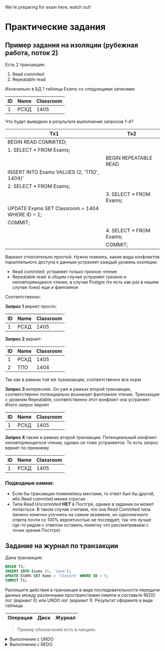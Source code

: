 We're preparing for exam here, watch out!

# Практические задания

## Пример задания на изоляции (рубежная работа, поток 2)

Есть 2 транзакции:

1. Read commited
2. Repeatable read

Изначально в БД 1 таблица Exams со следующими записями:

| ID  | Name | Classroom |
| --- | ---- | --------- |
| 1   | РСХД | 1405      |

Что будет выведено в результате выполнения запросов 1-4?

| Tx1                                             | Tx2                      |
| ----------------------------------------------- | ------------------------ |
| BEGIN READ COMMITED;                            |                          |
| 1. SELECT \* FROM Exams;                        |                          |
|                                                 | BEGIN REPEATABLE READ    |
| INSERT INTO Exams VALUES (2, 'ТПО', 1404)'      |                          |
| 2. SELECT \* FROM Exams;                        |                          |
|                                                 | 3. SELECT \* FROM Exams; |
| UPDATE Exams SET Classroom = 1404 WHERE ID = 1; |                          |
| COMMIT;                                         |                          |
|                                                 | 4. SELECT \* FROM Exams; |
|                                                 | COMMIT;                  |

Вариант относительно простой. Нужно помнить, какие виды конфликтов параллельного
доступа к данным устраняет каждый уровень изоляции.

- Read commited: устраняет только грязное чтение
- Repeatable read: в общем случае устраняет грязное и неповторяющееся чтение, в
  случае Postgre (то есть как раз в нашем случае тоже) еще и фантомное

Соответственно:

**Запрос 1** вернет просто:

| ID  | Name | Classroom |
| --- | ---- | --------- |
| 1   | РСХД | 1405      |

**Запрос 2** вернет:

| ID  | Name | Classroom |
| --- | ---- | --------- |
| 1   | РСХД | 1405      |
| 2   | ТПО  | 1404      |

Так как в рамках той же траназакции, соответственно все норм

**Запрос 3** интереснее. Он уже в рамках второй транзакции, соответственно
потенциально возникает фантомное чтение. Транзакция с уровнем Repeatable,
соответственно этот конфликт она устраняет. Итого запрос вернет

| ID  | Name | Classroom |
| --- | ---- | --------- |
| 1   | РСХД | 1405      |

**Запрос 4** также в рамках второй транзакции. Потенциальный конфликт
неповторяющегося чтения, однако он тоже устраняется. То есть запрос вернет по
прежнему

| ID  | Name | Classroom |
| --- | ---- | --------- |
| 1   | РСХД | 1405      |

### Подводные камни:

- Если бы транзакции поменялись местами, то ответ был бы другой, ибо Read
  commited менее строгая
- Типа Read Uncommited **НЕТ** в Постгре, однако в задании он может попасться. В
  таком случае считаем, что она Read Commited типа (можно конечно уточнить на
  самом экзамене, но однозначного ответа почти со 100% вероятностью не
  последует, так что лучше где-то рядом с ответом оставить пометку что
  рассматриваем с точки зрения Постгре)

## Задание на журнал по транзакции

Дана транзакция:

```sql
BEGIN T1;
INSERT INTO Exams (5, 'Java');
UPDATE EXAMS SET Name = 'Clojure' WHERE ID = 5;
COMMIT T1;
```

Распишите действия в транзакции в виде последовательности передачи данных между
различными пространствами памяти и составьте REDO лог (вариант 0) или UNDO лог
(вариант 1). Результат оформите в виде таблицы

| Операция | Диск | Журнал |
| -------- | ---- | ------ |

> Пример обозначений есть в лекциях

<details>
<summary> Выполнение с UNDO </summary>

| Операция            | Диск                 | Журнал                    |
| ------------------- | -------------------- | ------------------------- |
|                     |                      | BEGIN T1                  |
| -- insert           |                      |                           |
| vn = 'java', vi=5   |                      |                           |
| M(id5) <- T(vi, T1) |                      | T1: INSERT id5            |
| M(nm5) <- T(vn, T1) |                      | T1: INSERT nm5            |
| -- update           |                      |                           |
| T(vn, T1) <- M(nm5) |                      |                           |
| vn = 'clojure'      |                      |                           |
| M(nm5) <- T(vn, T1) |                      | T1: nm5, 'java'           |
| WriteLog            |                      | --запись на диск          |
| D <- M(id5)         | id5=5                |                           |
| D <- M(nm5)         | id5=5, nm5='Clojure' |                           |
|                     |                      | COMMIT T1                 |
| WriteLog            |                      | -- запись коммита на диск |

</details>

<details>
<summary> Выполнение с REDO </summary>

| Операция            | Диск                 | Журнал             |
| ------------------- | -------------------- | ------------------ |
|                     |                      | BEGIN T1           |
| vn = 'java', vi=5   |                      |                    |
| M(id5) <- T(vi, T1) |                      | T1: INSERT id5     |
| M(nm5) <- T(vn, T1) |                      | T1: INSERT nm5     |
| T(vn, T1) <- M(nm5) |                      |                    |
| vn = 'Clojure'      |                      |                    |
| M(nm5) <- T(vn, T1) |                      | T1: nm5, 'Clojure' |
|                     |                      | COMMIT T1          |
| WriteLog            |                      |                    |
| D <- M(id5)         | id5=5                |                    |
| D <- M(nm5)         | id5=5, nm5='Clojure' |

</details>
